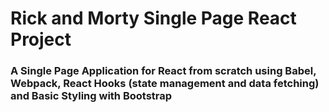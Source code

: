 # Rick and Morty Single Page React Project
### A Single Page Application for React from scratch using Babel, Webpack, React Hooks (state management and data fetching) and Basic Styling with Bootstrap
